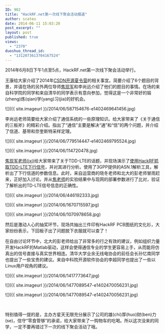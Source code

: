 ```yaml
---
ID: 902
title: "HackRF.net第一次线下聚会活动报道"
author: scateu
date: 2014-06-11 15:03:20
post_excerpt: ""
layout: post
published: true
views:
  - "2370"
duoshuo_thread_id:
  - "1312073613704167524"
---
```

2014年6月8日下午1点至5点，HackRF.net第一次线下聚会活动举行。

王康给大家介绍了2014年<a title="与HackRF.net导师一起参加CSDN开源夏令营，5000元激励奖金等你拿" href="http://www.hackrf.net/2014/06/csdn_os_camp/">CSDN开源夏令营</a>的相关事宜。简要介绍了6个题目的背景，并请在场的另外两位导师<a href="http://sdr-x.github.io">焦现军</a>和李尚远介绍了他们的题目的事情。在场的来自科学院的同学和来自清华的同学表示有意向参加，觉得这是一个非常好的锻(zheng)炼(qian)学(yang)习(jia)的好机会。<!--more-->

![]({{ site.imageurl }}/2014/06/587154676-e1402469641456.jpg)

李尚远老师简要给大家介绍了通信系统的一些原理知识。给大家带来了《关于通信的三板斧》的精彩介绍。指出了“通信”主要是解决“通”和“信”的两个问题，并介绍了信道、基带和奈奎斯特采样定理。

![]({{ site.imageurl }}/2014/06/779514447-e1402469795524.jpg)

![]({{ site.imageurl }}/2014/06/114720478.jpg)

<a href="http://sdr-x.github.io">焦现军老师(jxj)</a>给大家带来了关于TDD-LTE的话题，并现场演示了<a title="完整20MHz带宽LTE信号被HACKRF-20M采样率成功解析" href="http://sdr-x.github.io/%E5%AE%8C%E6%95%B420MHz%E5%B8%A6%E5%AE%BD%E9%85%8D%E7%BD%AELTE%E4%BF%A1%E5%8F%B7%E8%A2%ABHACKRF-19.2M%E9%87%87%E6%A0%B7%E7%8E%87%E6%88%90%E5%8A%9F%E8%A7%A3%E6%9E%90/">使用HackRF抓取TDD-LTE下行信号</a>，并对其进行分析。使用了3GPP提供的ASN.1解析工具，解析出了下行信道的参数信息。此时，来自运营商的晓冬老师和北大的彭老师冒雨赶来，正好加入讨论。并从<a href="http://sdr-x.github.io">焦老师</a>的实验结果中与现网的部署参数进行了比对，验证了解析出的TD-LTE信号信息的正确性。

![]({{ site.imageurl }}/2014/06/446192333.jpg)

![]({{ site.imageurl }}/2014/06/1670715597.jpg) 

![]({{ site.imageurl }}/2014/06/1070978658.jpg)

然后是激动人心的抽奖环节，现场共抽出三件印有HackRF PCB图纸的文化衫，大家纷纷表示，下回板子出了问题脱下衣服就可以查了！

在自由讨论环节中，北大的彭老师给出了非常多的行之有效的建议，例如组织力量开发HackRF的Matlab驱动，这样会使得通信专业的学生更容易上手，从而能将仿真出的信号直接与真实世界相连。清华大学业余无线电协会的前任会长孙忆南同学也提出了一些宝贵的建议。来自中科院开源软件协会的李超同学也提出了一些以Linux用户视角的建议。

![]({{ site.imageurl }}/2014/06/1417773647.jpg)

![]({{ site.imageurl }}/2014/06/1477089547-e1402470056231.jpg)

![]({{ site.imageurl }}/2014/06/1477089547-e1402470056231.jpg)

&nbsp;

特别值得一提的是，主办方星天无限充分展示了公司的雄(chi)厚(huo)财(ben)力(se)，信守“零食管够”的承诺，给大家带来了一购物车的吃喝。所以这次没来的同学，一定不要再错过下一次的线下聚会活动了哦。
